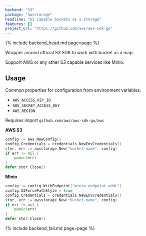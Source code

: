 ```yaml
---
backend: "S3"
package: "awsstorage"
headline: "S3 capable buckets as a storage"
features: []
project_url: "https://github.com/aws/aws-sdk-go"
---
```

{% include backend_head.md page=page %}

Wrapper around official S3 SDK to work with bucket as a map.
 
Support AWS or any other S3 capable services like Minio.

## Usage


Common properties for configuration from environment variables.

* `AWS_ACCESS_KEY_ID`
* `AWS_SECRET_ACCESS_KEY`
* `AWS_REGION`

Requires import `github.com/aws/aws-sdk-go/aws`

**AWS S3**

```go
config := aws.NewConfig()
config.Credentials = credentials.NewEnvCredentials()
stor, err := awsstorage.New("bucket-name", config)
if err != nil {
    panic(err)
}
defer stor.Close()
```

**Minio**

```go
config := config.WithEndpoint("minio-endpoint-addr")
config.S3ForcePathStyle = true
config.Credentials = credentials.NewEnvCredentials()
stor, err := awsstorage.New("bucket-name", config)
if err != nil {
    panic(err)
}
defer stor.Close()
```

{% include backend_tail.md page=page %}